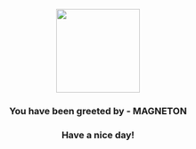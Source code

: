 <p align="center">
            <img src="https://raw.githubusercontent.com/PokeAPI/sprites/master/sprites/pokemon/82.png" width="150" height="150">
          </p>
          <h3 align="center">You have been greeted by - <b>MAGNETON</b></h3>
          <h3 align="center">Have a nice day!</h3>
